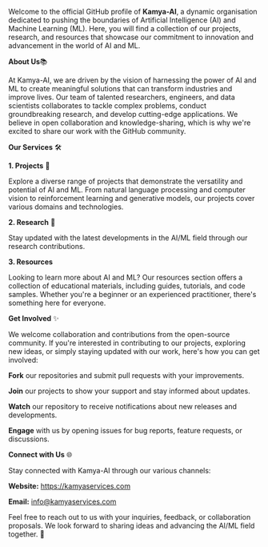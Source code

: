 Welcome to the official GitHub profile of **Kamya-AI**, a dynamic organisation dedicated to pushing the boundaries of Artificial Intelligence (AI) and Machine Learning (ML). Here, you will find a collection of our projects, research, and resources that showcase our commitment to innovation and advancement in the world of AI and ML.

**About Us**📚

At Kamya-AI, we are driven by the vision of harnessing the power of AI and ML to create meaningful solutions that can transform industries and improve lives. Our team of talented researchers, engineers, and data scientists collaborates to tackle complex problems, conduct groundbreaking research, and develop cutting-edge applications. We believe in open collaboration and knowledge-sharing, which is why we're excited to share our work with the GitHub community.

**Our Services** 🛠️

**1. Projects** 🚧

Explore a diverse range of projects that demonstrate the versatility and potential of AI and ML. From natural language processing and computer vision to reinforcement learning and generative models, our projects cover various domains and technologies.

**2. Research** 📑

Stay updated with the latest developments in the AI/ML field through our research contributions.

**3. Resources**

Looking to learn more about AI and ML? Our resources section offers a collection of educational materials, including guides, tutorials, and code samples. Whether you're a beginner or an experienced practitioner, there's something here for everyone.

**Get Involved** ✨

We welcome collaboration and contributions from the open-source community. If you're interested in contributing to our projects, exploring new ideas, or simply staying updated with our work, here's how you can get involved:

**Fork** our repositories and submit pull requests with your improvements.

**Join** our projects to show your support and stay informed about updates.

**Watch** our repository to receive notifications about new releases and developments.

**Engage** with us by opening issues for bug reports, feature requests, or discussions.

**Connect with Us** 🌐

Stay connected with Kamya-AI through our various channels:

**Website:** https://kamyaservices.com

**Email:** info@kamyaservices.com

Feel free to reach out to us with your inquiries, feedback, or collaboration proposals. We look forward to sharing ideas and advancing the AI/ML field together. 🚀
